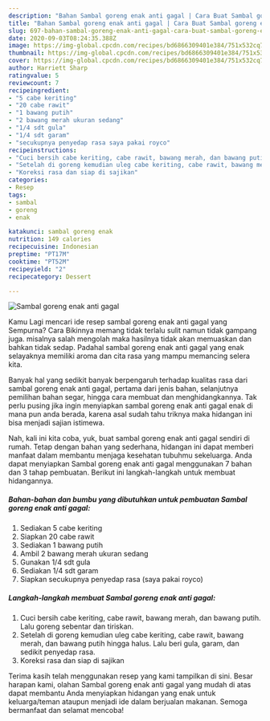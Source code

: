 ```yaml
---
description: "Bahan Sambal goreng enak anti gagal | Cara Buat Sambal goreng enak anti gagal Yang Enak Dan Mudah"
title: "Bahan Sambal goreng enak anti gagal | Cara Buat Sambal goreng enak anti gagal Yang Enak Dan Mudah"
slug: 697-bahan-sambal-goreng-enak-anti-gagal-cara-buat-sambal-goreng-enak-anti-gagal-yang-enak-dan-mudah
date: 2020-09-03T08:24:35.388Z
image: https://img-global.cpcdn.com/recipes/bd6866309401e384/751x532cq70/sambal-goreng-enak-anti-gagal-foto-resep-utama.jpg
thumbnail: https://img-global.cpcdn.com/recipes/bd6866309401e384/751x532cq70/sambal-goreng-enak-anti-gagal-foto-resep-utama.jpg
cover: https://img-global.cpcdn.com/recipes/bd6866309401e384/751x532cq70/sambal-goreng-enak-anti-gagal-foto-resep-utama.jpg
author: Harriett Sharp
ratingvalue: 5
reviewcount: 7
recipeingredient:
- "5 cabe keriting"
- "20 cabe rawit"
- "1 bawang putih"
- "2 bawang merah ukuran sedang"
- "1/4 sdt gula"
- "1/4 sdt garam"
- "secukupnya penyedap rasa saya pakai royco"
recipeinstructions:
- "Cuci bersih cabe keriting, cabe rawit, bawang merah, dan bawang putih. Lalu goreng sebentar dan tiriskan."
- "Setelah di goreng kemudian uleg cabe keriting, cabe rawit, bawang merah, dan bawang putih hingga halus. Lalu beri gula, garam, dan sedikit penyedap rasa."
- "Koreksi rasa dan siap di sajikan"
categories:
- Resep
tags:
- sambal
- goreng
- enak

katakunci: sambal goreng enak 
nutrition: 149 calories
recipecuisine: Indonesian
preptime: "PT17M"
cooktime: "PT52M"
recipeyield: "2"
recipecategory: Dessert

---
```



![Sambal goreng enak anti gagal](https://img-global.cpcdn.com/recipes/bd6866309401e384/751x532cq70/sambal-goreng-enak-anti-gagal-foto-resep-utama.jpg)

Kamu Lagi mencari ide resep sambal goreng enak anti gagal yang Sempurna? Cara Bikinnya memang tidak terlalu sulit namun tidak gampang juga. misalnya salah mengolah maka hasilnya tidak akan memuaskan dan bahkan tidak sedap. Padahal sambal goreng enak anti gagal yang enak selayaknya memiliki aroma dan cita rasa yang mampu memancing selera kita.

Banyak hal yang sedikit banyak berpengaruh terhadap kualitas rasa dari sambal goreng enak anti gagal, pertama dari jenis bahan, selanjutnya pemilihan bahan segar, hingga cara membuat dan menghidangkannya. Tak perlu pusing jika ingin menyiapkan sambal goreng enak anti gagal enak di mana pun anda berada, karena asal sudah tahu triknya maka hidangan ini bisa menjadi sajian istimewa.




Nah, kali ini kita coba, yuk, buat sambal goreng enak anti gagal sendiri di rumah. Tetap dengan bahan yang sederhana, hidangan ini dapat memberi manfaat dalam membantu menjaga kesehatan tubuhmu sekeluarga. Anda dapat menyiapkan Sambal goreng enak anti gagal menggunakan 7 bahan dan 3 tahap pembuatan. Berikut ini langkah-langkah untuk membuat hidangannya.

<!--inarticleads1-->

##### Bahan-bahan dan bumbu yang dibutuhkan untuk pembuatan Sambal goreng enak anti gagal:

1. Sediakan 5 cabe keriting
1. Siapkan 20 cabe rawit
1. Sediakan 1 bawang putih
1. Ambil 2 bawang merah ukuran sedang
1. Gunakan 1/4 sdt gula
1. Sediakan 1/4 sdt garam
1. Siapkan secukupnya penyedap rasa (saya pakai royco)




<!--inarticleads2-->

##### Langkah-langkah membuat Sambal goreng enak anti gagal:

1. Cuci bersih cabe keriting, cabe rawit, bawang merah, dan bawang putih. Lalu goreng sebentar dan tiriskan.
1. Setelah di goreng kemudian uleg cabe keriting, cabe rawit, bawang merah, dan bawang putih hingga halus. Lalu beri gula, garam, dan sedikit penyedap rasa.
1. Koreksi rasa dan siap di sajikan




Terima kasih telah menggunakan resep yang kami tampilkan di sini. Besar harapan kami, olahan Sambal goreng enak anti gagal yang mudah di atas dapat membantu Anda menyiapkan hidangan yang enak untuk keluarga/teman ataupun menjadi ide dalam berjualan makanan. Semoga bermanfaat dan selamat mencoba!
